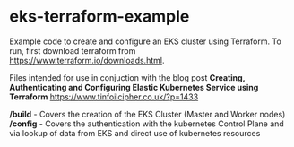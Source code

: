 # eks-terraform-example

Example code to create and configure an EKS cluster using Terraform. To run, first download terraform from https://www.terraform.io/downloads.html.

Files intended for use in conjuction with the blog post **Creating, Authenticating and Configuring Elastic Kubernetes Service using Terraform** https://www.tinfoilcipher.co.uk/?p=1433

**/build** - Covers the creation of the EKS Cluster (Master and Worker nodes)
**/config** - Covers the authentication with the kubernetes Control Plane and via lookup of data from EKS and direct use of kubernetes resources
